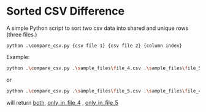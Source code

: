 # Sorted CSV Difference

A simple Python script to sort two csv data into shared and unique rows (three files.)

```
python .\compare_csv.py {csv file 1} {csv file 2} {column index}
```

Example:

```sh
python .\compare_csv.py .\sample_files\file_4.csv .\sample_files\file_5.csv 2
```

or

```sh
python .\compare_csv.py .\sample_files\file_5.csv .\sample_files\file_4.csv 2
```

will return [both](.\sample_files\both.csv), [only_in_file_4](.\sample_files\only_in_file_4.csv) , [only_in_file_5](.\sample_files\only_in_file_5.csv)
